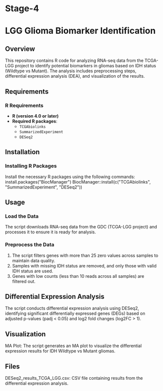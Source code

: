 # Stage-4
# LGG Glioma Biomarker Identification

## Overview
This repository contains R code for analyzing RNA-seq data from the TCGA-LGG project to identify potential biomarkers in gliomas based on IDH status (Wildtype vs Mutant). The analysis includes preprocessing steps, differential expression analysis (DEA), and visualization of the results.

## Requirements

### R Requirements
- **R (version 4.0 or later)**
- **Required R packages**:
  - `TCGAbiolinks`
  - `SummarizedExperiment`
  - `DESeq2`

## Installation

### Installing R Packages
Install the necessary R packages using the following commands:
install.packages("BiocManager")
BiocManager::install(c("TCGAbiolinks", "SummarizedExperiment", "DESeq2"))

## Usage
### Load the Data
The script downloads RNA-seq data from the GDC (TCGA-LGG project) and processes it to ensure it is ready for analysis.

### Preprocess the Data
1. The script filters genes with more than 25 zero values across samples to maintain data quality.
2. Samples with missing IDH status are removed, and only those with valid IDH status are used.
3. Genes with low counts (less than 10 reads across all samples) are filtered out.

## Differential Expression Analysis
The script conducts differential expression analysis using DESeq2, identifying significant differentially expressed genes (DEGs) based on adjusted p-values (padj < 0.05) and log2 fold changes (log2FC > 1).

## Visualization
MA Plot: The script generates an MA plot to visualize the differential expression results for IDH Wildtype vs Mutant gliomas.

## Files
DESeq2_results_TCGA_LGG.csv: CSV file containing results from the differential expression analysis.

